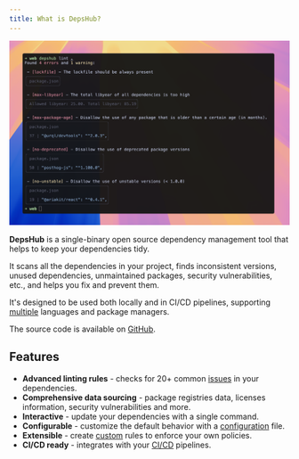 ```yaml
---
title: What is DepsHub?
---
```


![Demo screenshot](../../assets/demo.png)

**DepsHub** is a single-binary open source dependency management tool that helps to keep your dependencies tidy.

It scans all the dependencies in your project, finds inconsistent versions, unused dependencies, unmaintained packages, security vulnerabilities, etc., and helps you fix and prevent them.

It's designed to be used both locally and in CI/CD pipelines, supporting [multiple](/misc/supported) languages and package managers.

The source code is available on [GitHub](https://github.com/depshubhq/depshub).

## Features

- **Advanced linting rules** - checks for 20+ common [issues](/reference/rules) in your dependencies.
- **Comprehensive data sourcing** - package registries data, licenses information, security vulnerabilities and more.
- **Interactive** - update your dependencies with a single command.
- **Configurable** - customize the default behavior with a [configuration](/reference/configuration-file) file.
- **Extensible** - create [custom](/guides/custom) rules to enforce your own policies.
- **CI/CD ready** - integrates with your [CI/CD](/guides/integrations) pipelines.
